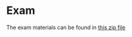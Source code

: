 # Exam

The exam materials can be found in [this zip file](https://github.com/emilyvertosick/Statistics-Course/blob/master/Exams/2025%20Exam.zip?raw=TRUE)
